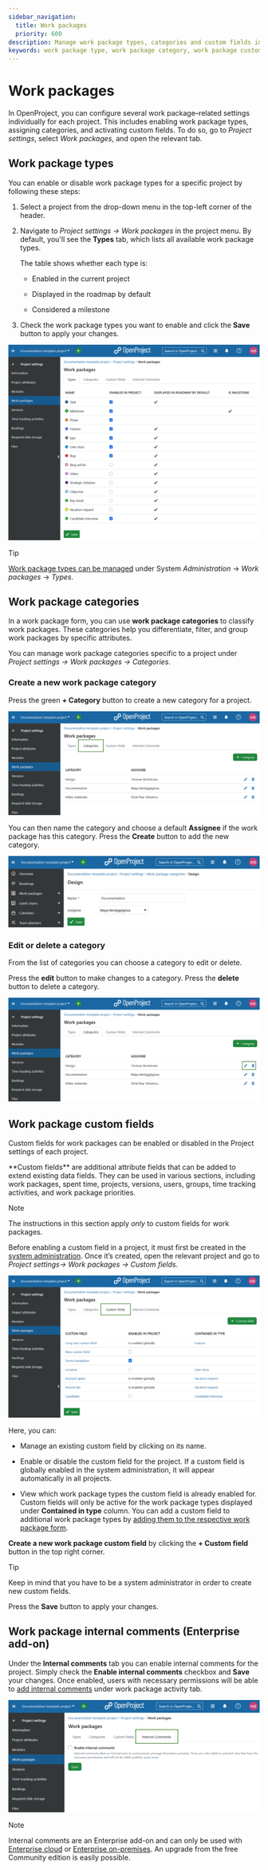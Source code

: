 ```yaml
---
sidebar_navigation:
  title: Work packages
  priority: 600
description: Manage work package types, categories and custom fields in OpenProject project settings.
keywords: work package type, work package category, work package custom fields
---
```

# Work packages 

In OpenProject, you can configure several work package–related settings individually for each project. This includes enabling work package types, assigning categories, and activating custom fields. To do so, go to *Project settings*, select *Work packages*, and open the relevant tab.

## Work package types

You can enable or disable work package types for a specific project by following these steps:

1. Select a project from the drop-down menu in the top-left corner of the header.
2. Navigate to *Project settings → Work packages* in the project menu. By default, you'll see the **Types** tab, which lists all available work package types. 

    The table shows whether each type is:

    - Enabled in the current project

    - Displayed in the roadmap by default

    - Considered a milestone
3. Check the work package types you want to enable and click the **Save** button to apply your changes.

![Work package types under project settings in OpenProject](openproject_user_guide_project_settings_work_packages_types.png)

> [!TIP] 
>
> [Work package types can be managed](../../../../system-admin-guide/manage-work-packages/work-package-types) under System *Administration* -> *Work packages* -> *Types*.

## Work package categories

In a work package form, you can use **work package categories** to classify work packages. These categories help you differentiate, filter, and group work packages by specific attributes.

You can manage work package categories specific to a project under *Project settings → Work packages → Categories*.

### Create a new work package category

Press the green **+ Category** button to create a new category for a project.

![Work package categories tab under work package module in project settings in OpenProject](openproject_user_guide_project_settings_work_packages_categories.png)

You can then name the category and choose a default **Assignee** if the work package has this category. Press the **Create** button to add the new category.

![A form to create a new work package category under project settings in OpenProject](openproject_user_guide_project_settings_work_packages_categories_new.png)

### Edit or delete a category

From the list of categories you can choose a category to edit or delete.

Press the **edit** button to make changes to a category. Press the **delete** button to delete a category.

![Edit or delete a work package category under project settings in OpenProject](openproject_user_guide_project_settings_work_packages_categories_edit_delete.png)

## Work package custom fields

Custom fields for work packages can be enabled or disabled in the Project settings of each project.

<div class="glossary">
 **Custom fields** are additional attribute fields that can be added to extend existing data fields. They can be used in various sections, including work packages, spent time, projects, versions, users, groups, time tracking activities, and work package priorities.
</div>

> [!NOTE]
> The instructions in this section apply *only* to custom fields for work packages.

Before enabling a custom field in a project, it must first be created in the [system administration](../../../../system-admin-guide/custom-fields). Once it’s created, open the relevant project and go to *Project settings-> Work packages -> Custom fields*.

![Custom fields settings in OpenProject project settings](openproject_user_guide_project_settings_work_packages_custom_fields.png)

Here, you can:

- Manage an existing custom field by clicking on its name.
- Enable or disable the custom field for the project. If a custom field is globally enabled in the system administration, it will appear automatically in all projects.

- View which work package types the custom field is already enabled for. Custom fields will only be active for the work package types displayed under **Contained in type** column. You can add a custom field to additional work package types by [adding them to the respective work package form](../../../../system-admin-guide/manage-work-packages/work-package-types/#work-package-form-configuration-enterprise-add-on).

**Create a new work package custom field** by clicking the **+ Custom field** button in the top right corner.

> [!TIP] 
> Keep in mind that you have to be a system administrator in order to create new custom fields.

Press the **Save** button to apply your changes.

## Work package internal comments (Enterprise add-on)

Under the **Internal comments** tab you can enable internal comments for the project. Simply check the **Enable internal comments** checkbox and **Save** your changes. Once enabled, users with necessary permissions will be able to [add internal comments](../../../activity/#internal-comments-enterprise-add-on/) under work package activity tab.

![Internal comments settings in OpenProject project settings](openproject_user_guide_project_settings_work_packages_internal_comments.png)

> [!NOTE]
> Internal comments are an Enterprise add-on and can only be used with [Enterprise cloud](../../enterprise-guide/enterprise-cloud-guide/) or [Enterprise on-premises](../../enterprise-guide/enterprise-cloud-guide/). An upgrade from the free Community edition is easily possible.